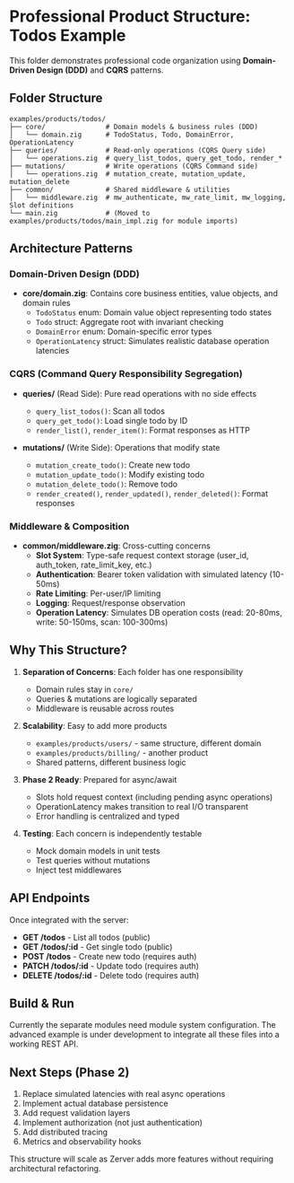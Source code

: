 # Professional Product Structure: Todos Example

This folder demonstrates professional code organization using **Domain-Driven Design (DDD)** and **CQRS** patterns.

## Folder Structure

```
examples/products/todos/
├── core/               # Domain models & business rules (DDD)
│   └── domain.zig      # TodoStatus, Todo, DomainError, OperationLatency
├── queries/            # Read-only operations (CQRS Query side)
│   └── operations.zig  # query_list_todos, query_get_todo, render_*
├── mutations/          # Write operations (CQRS Command side)
│   └── operations.zig  # mutation_create, mutation_update, mutation_delete
├── common/             # Shared middleware & utilities
│   └── middleware.zig  # mw_authenticate, mw_rate_limit, mw_logging, Slot definitions
└── main.zig            # (Moved to examples/products/todos/main_impl.zig for module imports)
```

## Architecture Patterns

### Domain-Driven Design (DDD)
- **core/domain.zig**: Contains core business entities, value objects, and domain rules
  - `TodoStatus` enum: Domain value object representing todo states
  - `Todo` struct: Aggregate root with invariant checking
  - `DomainError` enum: Domain-specific error types
  - `OperationLatency` struct: Simulates realistic database operation latencies

### CQRS (Command Query Responsibility Segregation)
- **queries/** (Read Side): Pure read operations with no side effects
  - `query_list_todos()`: Scan all todos
  - `query_get_todo()`: Load single todo by ID
  - `render_list()`, `render_item()`: Format responses as HTTP

- **mutations/** (Write Side): Operations that modify state
  - `mutation_create_todo()`: Create new todo
  - `mutation_update_todo()`: Modify existing todo
  - `mutation_delete_todo()`: Remove todo
  - `render_created()`, `render_updated()`, `render_deleted()`: Format responses

### Middleware & Composition
- **common/middleware.zig**: Cross-cutting concerns
  - **Slot System**: Type-safe request context storage (user_id, auth_token, rate_limit_key, etc.)
  - **Authentication**: Bearer token validation with simulated latency (10-50ms)
  - **Rate Limiting**: Per-user/IP limiting
  - **Logging**: Request/response observation
  - **Operation Latency**: Simulates DB operation costs (read: 20-80ms, write: 50-150ms, scan: 100-300ms)

## Why This Structure?

1. **Separation of Concerns**: Each folder has one responsibility
   - Domain rules stay in `core/`
   - Queries & mutations are logically separated
   - Middleware is reusable across routes

2. **Scalability**: Easy to add more products
   - `examples/products/users/` - same structure, different domain
   - `examples/products/billing/` - another product
   - Shared patterns, different business logic

3. **Phase 2 Ready**: Prepared for async/await
   - Slots hold request context (including pending async operations)
   - OperationLatency makes transition to real I/O transparent
   - Error handling is centralized and typed

4. **Testing**: Each concern is independently testable
   - Mock domain models in unit tests
   - Test queries without mutations
   - Inject test middlewares

## API Endpoints

Once integrated with the server:

- **GET /todos** - List all todos (public)
- **GET /todos/:id** - Get single todo (public)
- **POST /todos** - Create new todo (requires auth)
- **PATCH /todos/:id** - Update todo (requires auth)
- **DELETE /todos/:id** - Delete todo (requires auth)

## Build & Run

Currently the separate modules need module system configuration. The advanced example is under development to integrate all these files into a working REST API.

## Next Steps (Phase 2)

1. Replace simulated latencies with real async operations
2. Implement actual database persistence
3. Add request validation layers
4. Implement authorization (not just authentication)
5. Add distributed tracing
6. Metrics and observability hooks

This structure will scale as Zerver adds more features without requiring architectural refactoring.
